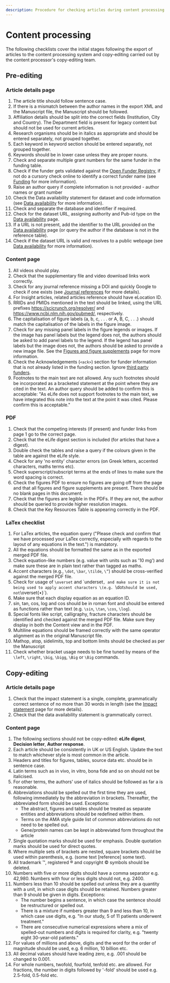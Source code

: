 ```yaml
---
description: Procedure for checking articles during content processing
---
```


# Content processing

The following checklists cover the initial stages following the export of articles to the content processing system and copy-editing carried out by the content processor's copy-editing team.

## Pre-editing

### Article details page

1. The article title should follow sentence case.
2. If there is a mismatch between the author names in the export XML and the Manuscript file,  the Manuscript should be followed.
3. Affiliation details should be split into the correct fields \(Institution, City and Country\). The Department field is present for legacy content but should not be used for current articles.
4. Research organisms should be in italics as appropriate and should be entered separately, not grouped together.
5. Each keyword in keyword section should be entered separatly, not grouped together.
6. Keywords should be in lower case unless they are proper nouns.
7. Check and separate multiple grant numbers for the same funder in the funding table.
8. Check if the funder gets validated against the [Open Funder Registry](https://www.crossref.org/services/funder-registry/), if not do a cursory check online to identify a correct funder name \(see [Funding](../article-details/content/funding-information.md#what-needs-to-be-checked) for more information\).
9. Raise an author query if complete information is not provided - author names or grant number
10. Check the Data availability statement for dataset and code information \(see [Data availability](../article-details/content/data-availability.md#data-availability-statement) for more information\).
11. Check and separate the database and identifier if required.
12. Check for the dataset URL, assigning authority and Pub-id type on the [Data availability](../article-details/content/data-availability.md#database-examples) page.
13. If a URL is not present, add the identifier to the URL provided on the [Data availability](../article-details/content/data-availability.md#database-examples) page \(or query the author if the database is not in the reference table\).
14. Check if the dataset URL is valid and resolves to a public webpage \(see [Data availability](../article-details/content/data-availability.md#data-that-is-not-yet-public) for more information\).

### Content page

1. All videos should play.
2. Check that the supplementary file and video download links work correctly.
3. Check for any journal reference missing a DOI and quickly Google to check if one exists \(see [Journal references](../article-details/content/references/journal-references.md#finding-reference-details) for more details\).
4. For Insight articles, related articles reference should have eLocation ID.
5. RRIDs and PMIDs mentioned in the text should be linked, using the URL prefixes https://scicrunch.org/resolver/ and https://www.ncbi.nlm.nih.gov/pubmed/, respectively.
6. The capitalisation of figure labels \(a, b, c, . . . or A, B, C, . . .\) should match the capitalisation of the labels in the figure image.
7. Check for any missing panel labels in the figure legends or images. If the image has panel labels but the legend does not, the authors should be asked to add panel labels to the legend. If the legend has panel labels but the image does not, the authors should be asked to provide a new image file. See the [Figures and figure supplements](../article-details/content/untitled.md#part-labels) page for more information.
8. Check the Acknowledgements \(`<ack>`\) section for funder information that is not already listed in the funding section. Ignore [third party funders](../article-details/content/funding-information.md#third-party-funding-vs-funding-to-authors).
9. Footnotes to the main text are not allowed. Any such footnotes should be incorporated as a bracketed statement at the point where they are cited in the text. An author query should be added to confirm this is acceptable: "As eLife does not support footnotes to the main text, we have integrated this note into the text at the point it was cited. Please confirm this is acceptable."

### PDF

1. Check that the competing interests \(if present\) and funder links from page 1 go to the correct page.
2. Check that the eLife digest section is included \(for articles that have a digest\).
3. Double check the tables and raise a query if the colours given in the table are against the eLife style.
4. Check for any 'no entity' character errors \(on Greek letters, accented characters, maths terms etc\).
5. Check superscript/subscript terms at the ends of lines to make sure the word spacing is correct.
6. Check the figures PDF to ensure no figures are going off from the page and that all figures and figure supplements are present. There should be no blank pages in this document.
7. Check that the figures are legible in the PDFs. If they are not, the author should be queried to provide higher resolution images.
8. Check that the Key Resources Table is appearing correctly in the PDF.

### LaTex checklist

1. For LaTex articles, the equation query \("Please check and confirm that we have processed your LaTex correctly, especially with regards to the layout of any equations in the text."\) is mandatory.
2. All the equations should be formatted the same as in the exported merged PDF file.
3. Check equation-like numbers \(e.g. value with units such as '10 mg'\) and make sure these are in plain text rather than tagged as maths.
4. Accent characters \(e.g., `\dot`, `\bar`, `\tilde`, `\”`\) should be cross-verified against the merged PDF file.
5. Check for usage of `\overset` and \`underset`, and make sure it is not being used to apply accent characters \(e.g. `\dot` should be used, not `\overset{•}`\).
6. Make sure that each display equation as an equation ID.
7. sin, tan, cos, log and cos should be in roman font and should be entered as functions rather than text \(e.g. `\sin`, `\tan`, `\cos`, `\log`\).
8. Special fonts like script, calligraphy, fracture characters should be identified and checked against the merged PDF file. Make sure they display in both the Content view and in the PDF.
9. Multiline equations should be framed correctly with the same operator alignment as in the original Manuscript file.
10. Mathop, atop, sidelimits, top and bottom limits should be checked as per the Manuscript
11. Check whether bracket usage needs to be fine tuned by means of the `\left`, `\right`, `\big`, `\bigg`, `\Big` or `\Big` commands.

## Copy-editing

### Article details page

1. Check that the impact statement is a single, complete, grammatically correct sentence of no more than 30 words in length \(see the [Impact statement](../article-details/content/impact-statement.md) page for more details\).
2. Check that the data availability statement is grammatically correct.

### Content page

1. The following sections should not be copy-edited: **eLife digest**, **Decision letter**, **Author response**.
2. Each article should be consistently in UK or US English. Update the text to match whichever style is most common in the article.
3. Headers and titles for figures, tables, source data etc. should be in sentence case.
4. Latin terms such as in vivo, in vitro, bona fide and so on should not be italicised.
5. For other terms, the authors' use of italics should be followed as far a is reasonable.
6. Abbreviations should be spelled out the first time they are used, following immediately by the abbreviation in brackets. Thereafter, the abbreviated form should be used. Exceptions:
   * The abstract, figures and tables should be treated as separate entities and abbreviations should be redefined within them.
   * Terms on the AMA style guide list of common abbreviations do not need to be spelled out.
   * Gene/protein names can be kept in abbreviated form throughout the article
7. Single quotation marks should be used for emphasis. Double quotation marks should be used for direct quotes.
8. Where multiple sets of brackets are nested, square brackets should be used within parenthesis, e.g. \(some text \[reference\] some text\).
9. All trademark ™, registered ® and copyright © symbols should be deleted.
10. Numbers with five or more digits should have a comma separator e.g. 42,980. Numbers with four or less digits should not, e.g. 2400.
11. Numbers less than 10 should be spelled out unless they are a quantity with a unit, in which case digits should be retained. Numbers greater than 9 should be given in digits. Exceptions:
    * The number begins a sentence, in which case the sentence should be restructured or spelled out.
    * There is a mixture if numbers greater than 9 and less than 10, in which case use digits, e.g. "In our study, 5 of 11 patients underwent treatment."
    * There are consecutive numerical expressions where a mix of spelled-out numbers and digits is required for clarity, e.g. "twenty eight 30-year-old patients."
12. For values of millions and above, digits and the word for the order of magnitude should be used, e.g. 6 million, 10 billion etc.
13. All decimal values should have leading zero, e.g. .001 should be changed to 0.001.
14. For whole numbers, twofold, fourfold, tenfold etc. are allowed. For fractions, the number in digits followed by '-fold' should be used e.g. 2.5-fold, 0.5-fold etc.





